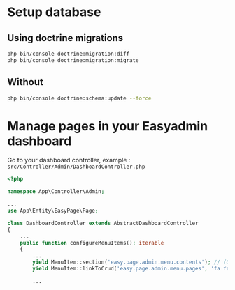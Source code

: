 # Setup database

## Using doctrine migrations

```bash
php bin/console doctrine:migration:diff
php bin/console doctrine:migration:migrate
```

## Without

```bash
php bin/console doctrine:schema:update --force
```

# Manage pages in your Easyadmin dashboard

Go to your dashboard controller, example : `src/Controller/Admin/DashboardController.php`

```php
<?php

namespace App\Controller\Admin;

...
use App\Entity\EasyPage\Page;

class DashboardController extends AbstractDashboardController
{
    ...
    public function configureMenuItems(): iterable
    {
        ...
        yield MenuItem::section('easy.page.admin.menu.contents'); // (Optional)
        yield MenuItem::linkToCrud('easy.page.admin.menu.pages', 'fa fa-file-alt', Page::class);

        ...
```
